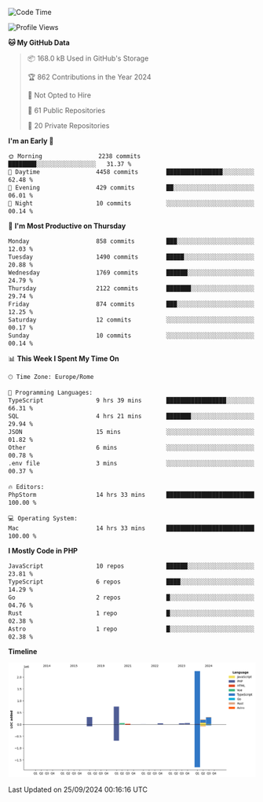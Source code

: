 <!--START_SECTION:waka-->
![Code Time](http://img.shields.io/badge/Code%20Time-5%2C327%20hrs%2055%20mins-blue)

![Profile Views](http://img.shields.io/badge/Profile%20Views-0-blue)

**🐱 My GitHub Data** 

> 📦 168.0 kB Used in GitHub's Storage 
 > 
> 🏆 862 Contributions in the Year 2024
 > 
> 🚫 Not Opted to Hire
 > 
> 📜 61 Public Repositories 
 > 
> 🔑 20 Private Repositories 
 > 
**I'm an Early 🐤** 

```text
🌞 Morning                2238 commits        ████████░░░░░░░░░░░░░░░░░   31.37 % 
🌆 Daytime                4458 commits        ████████████████░░░░░░░░░   62.48 % 
🌃 Evening                429 commits         ██░░░░░░░░░░░░░░░░░░░░░░░   06.01 % 
🌙 Night                  10 commits          ░░░░░░░░░░░░░░░░░░░░░░░░░   00.14 % 
```
📅 **I'm Most Productive on Thursday** 

```text
Monday                   858 commits         ███░░░░░░░░░░░░░░░░░░░░░░   12.03 % 
Tuesday                  1490 commits        █████░░░░░░░░░░░░░░░░░░░░   20.88 % 
Wednesday                1769 commits        ██████░░░░░░░░░░░░░░░░░░░   24.79 % 
Thursday                 2122 commits        ███████░░░░░░░░░░░░░░░░░░   29.74 % 
Friday                   874 commits         ███░░░░░░░░░░░░░░░░░░░░░░   12.25 % 
Saturday                 12 commits          ░░░░░░░░░░░░░░░░░░░░░░░░░   00.17 % 
Sunday                   10 commits          ░░░░░░░░░░░░░░░░░░░░░░░░░   00.14 % 
```


📊 **This Week I Spent My Time On** 

```text
🕑︎ Time Zone: Europe/Rome

💬 Programming Languages: 
TypeScript               9 hrs 39 mins       █████████████████░░░░░░░░   66.31 % 
SQL                      4 hrs 21 mins       ███████░░░░░░░░░░░░░░░░░░   29.94 % 
JSON                     15 mins             ░░░░░░░░░░░░░░░░░░░░░░░░░   01.82 % 
Other                    6 mins              ░░░░░░░░░░░░░░░░░░░░░░░░░   00.78 % 
.env file                3 mins              ░░░░░░░░░░░░░░░░░░░░░░░░░   00.37 % 

🔥 Editors: 
PhpStorm                 14 hrs 33 mins      █████████████████████████   100.00 % 

💻 Operating System: 
Mac                      14 hrs 33 mins      █████████████████████████   100.00 % 
```

**I Mostly Code in PHP** 

```text
JavaScript               10 repos            ██████░░░░░░░░░░░░░░░░░░░   23.81 % 
TypeScript               6 repos             ████░░░░░░░░░░░░░░░░░░░░░   14.29 % 
Go                       2 repos             █░░░░░░░░░░░░░░░░░░░░░░░░   04.76 % 
Rust                     1 repo              █░░░░░░░░░░░░░░░░░░░░░░░░   02.38 % 
Astro                    1 repo              █░░░░░░░░░░░░░░░░░░░░░░░░   02.38 % 
```



**Timeline**

![Lines of Code chart](https://raw.githubusercontent.com/frnwtr/frnwtr/main/assets/bar_graph.png)


 Last Updated on 25/09/2024 00:16:16 UTC
<!--END_SECTION:waka-->